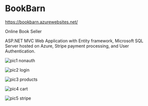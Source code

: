 # BookBarn
https://bookbarn.azurewebsites.net/

Online Book Seller

ASP.NET MVC Web Application with Entity framework, Microsoft SQL Server hosted on Azure, 
Stripe payment processing, and User Authentication.



![pic1 nonauth](https://user-images.githubusercontent.com/80168901/134997209-ddaf87fa-452c-4f27-aa81-956280781136.JPG)

![pic2 login](https://user-images.githubusercontent.com/80168901/134997211-716a719b-013a-4eb6-8721-255a600de590.JPG)

![pic3 products](https://user-images.githubusercontent.com/80168901/134997212-fcfc8bef-75eb-4b95-b0e5-0c72bfa9a0c3.jpg)

![pic4 cart](https://user-images.githubusercontent.com/80168901/134997214-982c7adb-a6b1-4b85-8fa8-70db5a79fbfb.jpg)

![pic5 stripe](https://user-images.githubusercontent.com/80168901/134997215-136a0475-4f23-4e0c-be1f-78e37b923982.jpg)

